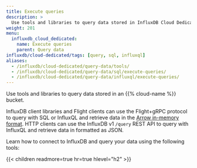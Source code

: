 ```yaml
---
title: Execute queries
description: >
  Use tools and libraries to query data stored in InfluxDB Cloud Dedicated.
weight: 201
menu:
  influxdb_cloud_dedicated:
    name: Execute queries
    parent: Query data
influxdb/cloud-dedicated/tags: [query, sql, influxql]
aliases:
  - /influxdb/cloud-dedicated/query-data/tools/
  - /influxdb/cloud-dedicated/query-data/sql/execute-queries/
  - /influxdb/cloud-dedicated/query-data/influxql/execute-queries/
---
```


Use tools and libraries to query data stored in an {{% cloud-name %}} bucket.

InfluxDB client libraries and Flight clients can use the Flight+gRPC protocol to query with SQL or InfluxQL and retrieve data in the [Arrow in-memory format](https://arrow.apache.org/docs/format/Columnar.html).
HTTP clients can use the InfluxDB v1 `/query` REST API to query with InfluxQL and retrieve data in formatted as JSON.

Learn how to connect to InfluxDB and query your data using the following tools:

{{< children readmore=true hr=true hlevel="h2" >}}
